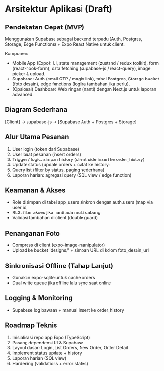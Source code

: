 # Arsitektur Aplikasi (Draft)

## Pendekatan Cepat (MVP)
Menggunakan Supabase sebagai backend terpadu (Auth, Postgres, Storage, Edge Functions) + Expo React Native untuk client.

Komponen:
- Mobile App (Expo): UI, state management (zustand / redux toolkit), form (react-hook-form), data fetching (supabase-js / react-query), image picker & upload.
- Supabase: Auth (email OTP / magic link), tabel Postgres, Storage bucket (foto desain), edge functions (logika tambahan jika perlu).
- (Opsional) Dashboard Web ringan (nanti) dengan Next.js untuk laporan advanced.

## Diagram Sederhana
[Client] -> supabase-js -> [Supabase Auth + Postgres + Storage]

## Alur Utama Pesanan
1. User login (token dari Supabase)
2. User buat pesanan (insert orders)
3. Trigger / logic: simpan history (client side insert ke order_history)
4. Update status (update orders + catat ke history)
5. Query list (filter by status, paging sederhana)
6. Laporan harian: agregasi query (SQL view / edge function)

## Keamanan & Akses
- Role disimpan di tabel app_users sinkron dengan auth.users (map via user id)
- RLS: filter akses jika nanti ada multi cabang
- Validasi tambahan di client (double guard)

## Penanganan Foto
- Compress di client (expo-image-manipulator)
- Upload ke bucket 'designs/' + simpan URL di kolom foto_desain_url

## Sinkronisasi Offline (Tahap Lanjut)
- Gunakan expo-sqlite untuk cache orders
- Dual write queue jika offline lalu sync saat online

## Logging & Monitoring
- Supabase log bawaan + manual insert ke order_history

## Roadmap Teknis
1. Inisialisasi repo app Expo (TypeScript)
2. Pasang dependensi UI & Supabase
3. Layout dasar: Login, List Orders, New Order, Order Detail
4. Implement status update + history
5. Laporan harian (SQL view)
6. Hardening (validations + error states)
